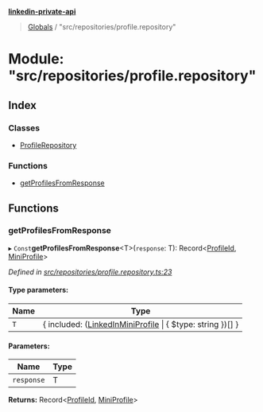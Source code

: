 **[linkedin-private-api](../README.md)**

> [Globals](../globals.md) / "src/repositories/profile.repository"

# Module: "src/repositories/profile.repository"

## Index

### Classes

* [ProfileRepository](../classes/_src_repositories_profile_repository_.profilerepository.md)

### Functions

* [getProfilesFromResponse](_src_repositories_profile_repository_.md#getprofilesfromresponse)

## Functions

### getProfilesFromResponse

▸ `Const`**getProfilesFromResponse**\<T>(`response`: T): Record\<[ProfileId](_src_entities_mini_profile_entity_.md#profileid), [MiniProfile](../interfaces/_src_entities_mini_profile_entity_.miniprofile.md)>

*Defined in [src/repositories/profile.repository.ts:23](https://github.com/eilonmore/linkedin-private-api/blob/614bdb1/src/repositories/profile.repository.ts#L23)*

#### Type parameters:

Name | Type |
------ | ------ |
`T` | { included: ([LinkedInMiniProfile](../interfaces/_src_entities_linkedin_mini_profile_entity_.linkedinminiprofile.md) \| { $type: string  })[]  } |

#### Parameters:

Name | Type |
------ | ------ |
`response` | T |

**Returns:** Record\<[ProfileId](_src_entities_mini_profile_entity_.md#profileid), [MiniProfile](../interfaces/_src_entities_mini_profile_entity_.miniprofile.md)>
